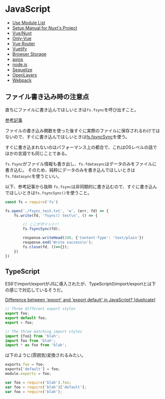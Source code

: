 # JavaScript

- [Use Module List](./use-module-list.md)
- [Setup Manual for Nuxt's Project](./setup-manual-for-nuxt-project.md)
- [Vue/Nuxt](./vue-nuxt.md)
- [Only-Vue](./only-vue.md)
- [Vue Router](./vue-router.md)
- [Vuetify](./vuetify.md)
- [Browser Storage](./browser-storage.md)
- [axios](./axios.md)
- [node.js](./nodejs.md)
- [Sequelize](./sequelize.md)
- [OpenLayers](./openlayers/top.md)
- [Webpack](./webpack.md)
  
## ファイル書き込み時の注意点

直ちにファイルに書き込んでほしいときは`fs.fsync`を呼び出すこと。

[参考記事](https://qiita.com/kazupaka/items/b6479f3f8d13347bf867?utm_source=Qiita%E3%83%8B%E3%83%A5%E3%83%BC%E3%82%B9&utm_campaign=d4b326c10b-Qiita_newsletter_353_03_13_2019&utm_medium=email&utm_term=0_e44feaa081-d4b326c10b-34477805)

ファイルの書き込み関数を使った後すぐに実際のファイルに保存されるわけではないので、すぐに書き込んでほしいときは[fs.fsyncSync](https://node.readthedocs.io/en/latest/api/fs/#fsfsyncfd-callback)を使う。

すぐに書き込まれないのはパフォーマンス上の都合で、これはOSレベルの話でほかの言語でも同じことである。

`fs.fsync`がファイル情報も書き出し、`fs.fdatasync`はデータのみをファイルに書き込む。
そのため、純粋にデータのみを書き込んでほしいときは`fs.fdatasync`を使うといい。

以下、参考記事から抜粋
`fs.fsync`は非同期的に書き込むので、すぐに書き込んでほしいときは`fs.fsyncSync()`を使うこと。

```js
const fs = require('fs')

fs.open('./fsync_test.txt', 'w', (err, fd) => {
    fs.write(fd, 'fsync() test\n', () => {

        // ここがポイント!!
        fs.fsyncSync(fd);

        response.writeHead(200, {'Content-Type': 'text/plain'})
        response.end('Write success\n');
        fs.close(fd, ()=>{});
    })
})
```
## TypeScript

ES6でimport/exportがJSに導入されたが、TypeScriptのimport/exportとは下の感じで対応しているそうだ。

[Difference between 'export' and 'export default' in JavaScript? [duplicate]](https://stackoverflow.com/questions/42478661/difference-between-export-and-export-default-in-javascript/42479216#42479216)

```js
// Three different export styles
export foo;
export default foo;
export = foo;

// The three matching import styles
import {foo} from 'blah';
import foo from 'blah';
import * as foo from 'blah';
```

は下のように(雰囲気)変換されるみたい。

```js
exports.foo = foo;
exports['default'] = foo;
module.exports = foo;

var foo = require('blah').foo;
var foo = require('blah')['default'];
var foo = require('blah');
```
